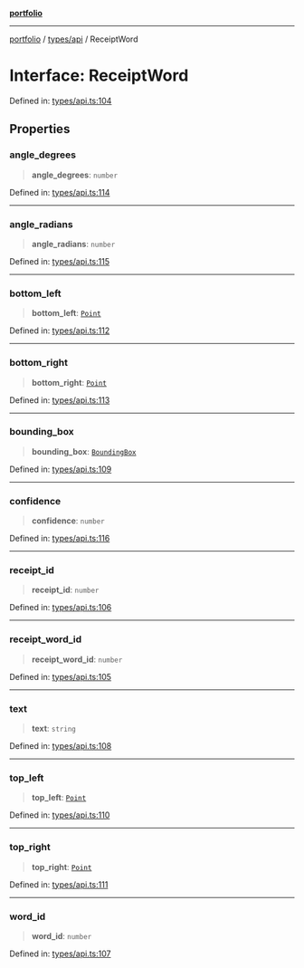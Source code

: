 [**portfolio**](../../../README.md)

***

[portfolio](../../../modules.md) / [types/api](../README.md) / ReceiptWord

# Interface: ReceiptWord

Defined in: [types/api.ts:104](https://github.com/tnorlund/Portfolio/blob/bb4137d7ce48c928a21f17d5def2e21f9eea1f3e/portfolio/types/api.ts#L104)

## Properties

### angle\_degrees

> **angle\_degrees**: `number`

Defined in: [types/api.ts:114](https://github.com/tnorlund/Portfolio/blob/bb4137d7ce48c928a21f17d5def2e21f9eea1f3e/portfolio/types/api.ts#L114)

***

### angle\_radians

> **angle\_radians**: `number`

Defined in: [types/api.ts:115](https://github.com/tnorlund/Portfolio/blob/bb4137d7ce48c928a21f17d5def2e21f9eea1f3e/portfolio/types/api.ts#L115)

***

### bottom\_left

> **bottom\_left**: [`Point`](Point.md)

Defined in: [types/api.ts:112](https://github.com/tnorlund/Portfolio/blob/bb4137d7ce48c928a21f17d5def2e21f9eea1f3e/portfolio/types/api.ts#L112)

***

### bottom\_right

> **bottom\_right**: [`Point`](Point.md)

Defined in: [types/api.ts:113](https://github.com/tnorlund/Portfolio/blob/bb4137d7ce48c928a21f17d5def2e21f9eea1f3e/portfolio/types/api.ts#L113)

***

### bounding\_box

> **bounding\_box**: [`BoundingBox`](BoundingBox.md)

Defined in: [types/api.ts:109](https://github.com/tnorlund/Portfolio/blob/bb4137d7ce48c928a21f17d5def2e21f9eea1f3e/portfolio/types/api.ts#L109)

***

### confidence

> **confidence**: `number`

Defined in: [types/api.ts:116](https://github.com/tnorlund/Portfolio/blob/bb4137d7ce48c928a21f17d5def2e21f9eea1f3e/portfolio/types/api.ts#L116)

***

### receipt\_id

> **receipt\_id**: `number`

Defined in: [types/api.ts:106](https://github.com/tnorlund/Portfolio/blob/bb4137d7ce48c928a21f17d5def2e21f9eea1f3e/portfolio/types/api.ts#L106)

***

### receipt\_word\_id

> **receipt\_word\_id**: `number`

Defined in: [types/api.ts:105](https://github.com/tnorlund/Portfolio/blob/bb4137d7ce48c928a21f17d5def2e21f9eea1f3e/portfolio/types/api.ts#L105)

***

### text

> **text**: `string`

Defined in: [types/api.ts:108](https://github.com/tnorlund/Portfolio/blob/bb4137d7ce48c928a21f17d5def2e21f9eea1f3e/portfolio/types/api.ts#L108)

***

### top\_left

> **top\_left**: [`Point`](Point.md)

Defined in: [types/api.ts:110](https://github.com/tnorlund/Portfolio/blob/bb4137d7ce48c928a21f17d5def2e21f9eea1f3e/portfolio/types/api.ts#L110)

***

### top\_right

> **top\_right**: [`Point`](Point.md)

Defined in: [types/api.ts:111](https://github.com/tnorlund/Portfolio/blob/bb4137d7ce48c928a21f17d5def2e21f9eea1f3e/portfolio/types/api.ts#L111)

***

### word\_id

> **word\_id**: `number`

Defined in: [types/api.ts:107](https://github.com/tnorlund/Portfolio/blob/bb4137d7ce48c928a21f17d5def2e21f9eea1f3e/portfolio/types/api.ts#L107)
